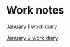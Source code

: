 
# Work notes

[January 1 work diary](https://github.com/moogster11/Must-try-harder/blob/015d61766d58d7b9b651201cd38b2aa1373a49b4/Jan2wn.md)

[January 2 work diary](Jan2wn.md)
